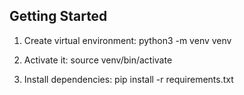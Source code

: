 ## Getting Started

1. Create virtual environment:
   python3 -m venv venv

2. Activate it:
   source venv/bin/activate

3. Install dependencies:
   pip install -r requirements.txt
